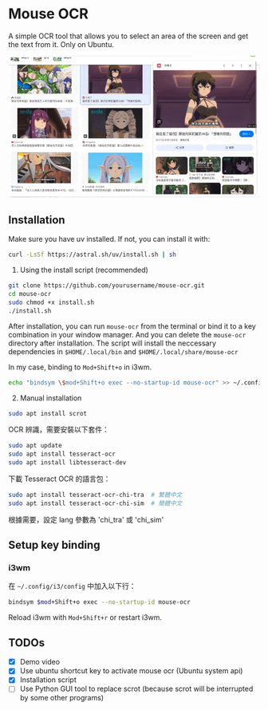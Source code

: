 # Mouse OCR

A simple OCR tool that allows you to select an area of the screen and get the text from it. Only on Ubuntu.

![demo.gif](demo.gif)

## Installation

Make sure you have uv installed. If not, you can install it with:

```bash
curl -LsSf https://astral.sh/uv/install.sh | sh
```

1. Using the install script (recommended)

```bash
git clone https://github.com/yourusername/mouse-ocr.git
cd mouse-ocr
sudo chmod +x install.sh
./install.sh
```

After installation, you can run `mouse-ocr` from the terminal or bind it to a key combination in your window manager.
And you can delete the `mouse-ocr` directory after installation. The script will install the neccessary dependencies in `$HOME/.local/bin` and `$HOME/.local/share/mouse-ocr`

In my case, binding to `Mod+Shift+o` in i3wm.

```bash
echo "bindsym \$mod+Shift+o exec --no-startup-id mouse-ocr" >> ~/.config/i3/config
```

2. Manual installation

```bash
sudo apt install scrot
```

OCR 辨識，需要安裝以下套件：
```bash
sudo apt update
sudo apt install tesseract-ocr
sudo apt install libtesseract-dev
```

下載 Tesseract OCR 的語言包：
```bash
sudo apt install tesseract-ocr-chi-tra  # 繁體中文
sudo apt install tesseract-ocr-chi-sim  # 簡體中文
```

根據需要，設定 lang 參數為 'chi_tra' 或 'chi_sim'

## Setup key binding

### i3wm
在 `~/.config/i3/config` 中加入以下行：

```bash
bindsym $mod+Shift+o exec --no-startup-id mouse-ocr
```

Reload i3wm with `Mod+Shift+r` or restart i3wm.

## TODOs

- [x] Demo video
- [x] Use ubuntu shortcut key to activate mouse ocr (Ubuntu system api)
- [x] Installation script
- [ ] Use Python GUI tool to replace scrot (because scrot will be interrupted by some other programs)
